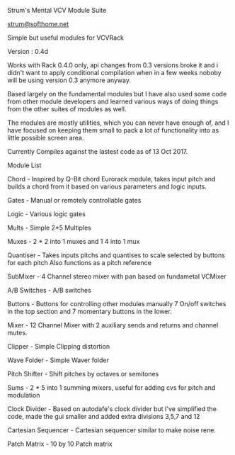 Strum's Mental VCV Module Suite

strum@softhome.net

Simple but useful modules for VCVRack

Version : 0.4d

Works with Rack 0.4.0 only, api changes from 0.3 versions broke it and i didn't want to apply conditional compilation when
in a few weeks noboby will be using version 0.3 anymore anyway. 

Based largely on the fundamental modules but I have also used some code from other module
developers and learned various ways of doing things from the other suites of modules as well.

The modules are mostly utilities, which you can never have enough of, and I have
focused on keeping them small to pack a lot of functionality into as little possible screen area.

Currently Compiles against the lastest code as of 13 Oct 2017.

Module List

Chord - 
  Inspired by Q-Bit chord Eurorack module, takes input pitch and builds a chord
  from it based on various parameters and logic inputs.

Gates - 
  Manual or remotely controllable gates

Logic - 
  Various logic gates

Mults - 
  Simple 2*5 Multiples

Muxes - 
  2 * 2 into 1 muxes and 1 4 into 1 mux

Quantiser - 
  Takes inputs pitchs and quantises to scale selected by buttons for each pitch
  Also functions as a pitch reference

SubMixer - 
  4 Channel stereo mixer with pan based on fundametal VCMixer

A/B Switches - 
  A/B switches

Buttons - 
  Buttons for controlling other modules manually
  7 On/off switches in the top section and 7 momentary buttons in the lower.
  
Mixer - 
  12 Channel Mixer with 2 auxiliary sends and returns and channel mutes.

Clipper - 
  Simple Clipping distortion

Wave Folder - 
  Simple Waver folder
  
Pitch Shifter - 
  Shift pitches by octaves or semitones

Sums - 
  2 * 5 into 1 summing mixers, useful for adding cvs for pitch and modulation   

Clock Divider - 
  Based on autodafe's clock divider but I've simplified the code, made the gui
  smaller and added extra divisions 3,5,7 and 12
  
Cartesian Sequencer - 
  Cartesian sequencer similar to make noise rene.
  
Patch Matrix - 
  10 by 10 Patch matrix


